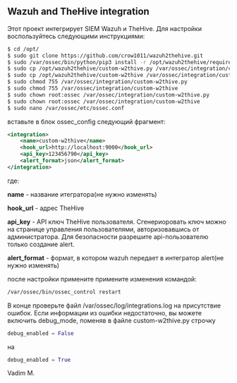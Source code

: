 ## Wazuh and TheHive integration
Этот проект интегрирует SIEM Wazuh и TheHive. Для настройки воспользуйтесь следующими инструкциями:
 
```sh
$ cd /opt/
$ sudo git clone https://github.com/crow1011/wazuh2thehive.git
$ sudo /var/ossec/bin/python/pip3 install -r /opt/wazuh2thehive/requirements.txt
$ sudo cp /opt/wazuh2thehive/custom-w2thive.py /var/ossec/integration/custom-w2thive.py
$ sudo cp /opt/wazuh2thehive/custom-w2thive /var/ossec/integration/custom-w2thive
$ sudo chmod 755 /var/ossec/integration/custom-w2thive.py
$ sudo chmod 755 /var/ossec/integration/custom-w2thive
$ sudo chown root:ossec /var/ossec/integration/custom-w2thive.py
$ sudo chown root:ossec /var/ossec/integration/custom-w2thive
$ sudo nano /var/ossec/etc/ossec.conf
```
вставьте в блок ossec_config следующий фрагмент:
```xml
<integration>
    <name>custom-w2thive</name>
    <hook_url>http://localhost:9000</hook_url>
    <api_key>123456790</api_key>
    <alert_format>json</alert_format>
</integration>
```
где:

**name** - название итегратора(не нужно изменять)

**hook_url** - адрес TheHive

**api\_key** - API ключ TheHive пользователя. Сгенериоровать ключ можно на странице управления пользователями, авторизовавшись от администратора. Для безопасности разрешите api-пользователю только создание alert.

**alert\_format** - формат, в котором wazuh передает в интегратор alert(не нужно изменять)

после настройки примените примените изменения командой:
```sh
/var/ossec/bin/ossec_control restart
```
В конце проверьте файл /var/ossec/log/integrations.log на присутствие ошибок. Если информации из ошибки недостаточно, вы можете включить debug_mode, поменяв в файле custom-w2thive.py строчку
```python
debug_enabled = False
```
на 
```python
debug_enabled = True
```
Vadim M.